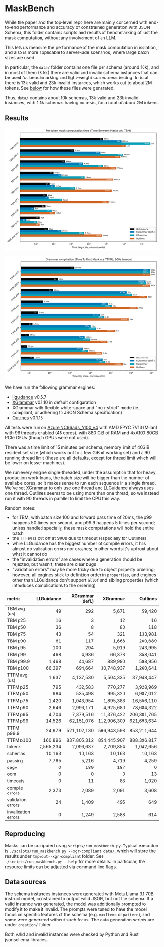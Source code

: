 # MaskBench

While the paper and the top-level repo here are mainly concerned with end-to-end performance and accuracy of
constrained generation with JSON Schema, this folder contains scripts and results
of benchmarking of just the mask computation, without any involvement of an LLM.

This lets us measure the performance of the mask computation in isolation, and also
is more applicable to server-side scenarios, where large batch sizes are used.

In particular, the `data/` folder contains one file per schema (around 10k), 
and in most of them (8.5k) there are valid and invalid schema instances that can be used for
benchmarking and light-weight correctness testing.
In total there is 13k valid and 23k invalid instances, which works out to about 2M tokens.
See [below](#data-sources) for how these files were generated.

Thus, `data/` contains about 10k schemas, 13k valid and 23k invalid instances,
with 1.5k schemas having no tests,
for a total of about 2M tokens.

## Results

<p align="center">
    <img src="plots/tbm.png" />
</p>

<p align="center">
    <img src="plots/ttfm.png" />
</p>

We have run the following grammar engines:

- [llguidance](https://github.com/guidance-ai/llguidance) v0.6.7
- [XGrammar](https://github.com/mlc-ai/xgrammar) v0.1.10 in default configuration
- XGrammar with flexible white-space and "non-strict" mode (ie., compliant, or adhering to JSON Schema specification)
- [Outlines](https://github.com/dottxt-ai/outlines) v0.1.13

All tests were run on 
[Azure NC96ads_A100_v4](https://learn.microsoft.com/en-us/azure/virtual-machines/sizes/gpu-accelerated/nca100v4-series?tabs=sizebasic)
with AMD EPYC 7V13 (Milan) with 96 threads enabled (48 cores),
with 880 GiB of RAM and 4xA100 80GB PCIe GPUs (though GPUs were not used).

There was a time limit of 15 minutes per schema,
memory limit of 40GiB resident set size (which works out to a few GiB of working set)
and a 90 running thread limit (these are all defaults, except for thread limit which
will be lower on lesser machines).

We run every engine single-threaded, under the assumption that for heavy
production work-loads, the batch size will be bigger than the number of
available cores, so it makes sense to run each sequence in a single thread.
We've set XGrammar to only use one thread and LLGuidance always uses one thread.
Outlines seems to be using more than one thread, so we instead run it with 90
threads in parallel to limit the CPU this way.

Random notes:
- for TBM, with batch size 100 and forward pass time of 20ms, the p99 happens 50 times per second,
  and p99.9 happens 5 times per second; unless handled specially, these mask computations
  will hold the entire batch
- the TTFM is cut off at 900s due to timeout (especially for Outlines)
- while LLGuidance has the biggest number of compile errors,
  it has almost no validation errors nor crashes;
  in other words it's upfront about what it cannot do
- the "invalidation errors" are cases where a generation should be rejected,
  but wasn't; these are clear bugs
- "validation errors" may be more tricky due to object property ordering;
  however, all engines stick to definition order in `properties`,
  and engines other than LLGuidance don't support `allOf` and sibling properties
  (which introduces complications to the ordering)

<!-- GEN-BEGIN -->
| metric              | LLGuidance | XGrammar (defl.) |    XGrammar |    Outlines |
|:--------------------|-----------:|-----------------:|------------:|------------:|
| TBM avg (us)        |         49 |              292 |       5,671 |      59,420 |
| TBM p25             |         16 |                3 |          12 |          16 |
| TBM p50             |         36 |                8 |          80 |         118 |
| TBM p75             |         43 |               54 |         321 |     133,981 |
| TBM p90             |         61 |              117 |       1,668 |     200,689 |
| TBM p95             |        100 |              294 |       5,919 |     243,995 |
| TBM p99             |        468 |            4,936 |      66,378 |     358,041 |
| TBM p99.9           |      1,468 |           44,687 |     889,990 |     598,956 |
| TBM p100            |     66,397 |          694,664 |  30,748,937 |   1,260,641 |
| TTFM avg (us)       |      1,637 |        4,137,530 |   5,504,335 |  37,948,447 |
| TTFM p25            |        795 |          432,583 |     770,277 |   3,928,969 |
| TTFM p50            |        984 |          535,498 |     995,320 |   6,987,012 |
| TTFM p75            |      1,420 |        1,043,954 |   1,895,386 |  16,556,110 |
| TTFM p90            |      2,646 |        2,996,171 |   4,925,680 |  78,684,322 |
| TTFM p95            |      4,704 |        7,379,516 |  11,376,422 | 206,301,765 |
| TTFM p99            |     14,526 |       62,151,076 | 112,906,309 | 621,693,634 |
| TTFM p99.9          |     24,979 |      521,102,130 | 566,943,598 | 853,211,644 |
| TTFM p100           |    160,896 |      837,805,312 | 854,445,907 | 888,396,817 |
| tokens              |  2,565,234 |        2,096,637 |   2,709,854 |   1,042,656 |
| schemas             |     10,163 |           10,163 |      10,163 |      10,163 |
| passing             |      7,765 |            5,216 |       4,719 |       4,259 |
| segv                |          0 |              189 |         187 |           0 |
| oom                 |          0 |                0 |           0 |          13 |
| timeouts            |          0 |               11 |          83 |       1,020 |
| compile errors      |      2,373 |            2,089 |       2,091 |       3,608 |
| validation errors   |         24 |            1,409 |         495 |         649 |
| invalidation errors |          0 |            1,249 |       2,588 |         614 |
<!-- GEN-END -->

## Reproducing

Masks can be computed using `scripts/run_maskbench.py`.
Typical execution is `./scripts/run_maskbench.py --xgr-compliant data/`,
which will store the results under `tmp/out--xgr-compliant` folder.
See `./scripts/run_maskbench.py --help` for more details.
In particular, the resource limits can be adjusted via command line flags.

## Data sources

The schema instances instances were generated with Meta Llama 3.1 70B instruct model,
constrained to output valid JSON, but not the schema.
If a valid instance was generated, the model was additionally prompted to
modify it to make it invalid.
The prompts were tuned to have the model focus on specific features
of the schema (e.g. `maxItems` or `pattern`),
and some were generated without such focus.
The data generation scripts are under `creation/` folder.

Both valid and invalid instances were checked by Python and Rust jsonschema libraries.
